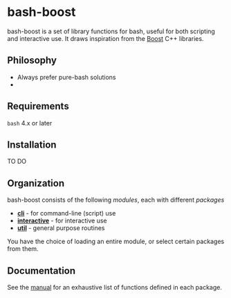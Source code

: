 # bash-boost

bash-boost is a set of library functions for bash, useful for both scripting and interactive use. It draws inspiration from the [Boost](https://boost.org) C++ libraries.

## Philosophy

- Always prefer pure-bash solutions
- 

## Requirements

`bash` 4.x or later

## Installation

TO DO

## Organization

bash-boost consists of the following _modules_, each with different _packages_

- [**cli**](src/cli) - for command-line (script) use
- [**interactive**](src/interactive) - for interactive use
- [**util**](src/util) - general purpose routines

You have the choice of loading an entire module, or select certain packages from them.

## Documentation

See the [manual](src/MANUAL.md) for an exhaustive list of functions defined in each package.
